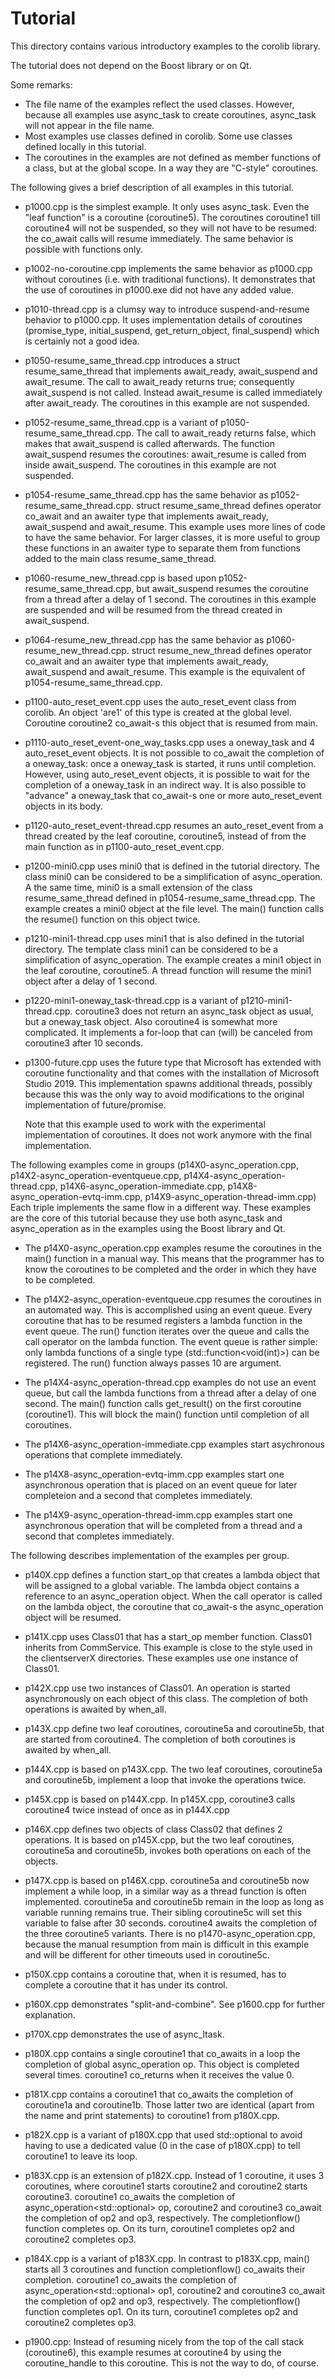 # Tutorial

This directory contains various introductory examples to the corolib library.

The tutorial does not depend on the Boost library or on Qt.

Some remarks:
* The file name of the examples reflect the used classes.
  However, because all examples use async_task to create coroutines, 
  async_task will not appear in the file name.
* Most examples use classes defined in corolib.
  Some use classes defined locally in this tutorial.
* The coroutines in the examples are not defined as member functions of a class,
  but at the global scope. In a way they are "C-style" coroutines.

The following gives a brief description of all examples in this tutorial.

* p1000.cpp is the simplest example. 
  It only uses async_task. Even the "leaf function" is a coroutine (coroutine5). 
  The coroutines coroutine1 till coroutine4 will not be suspended, so they will not have to be resumed: 
  the co_await calls will resume immediately. The same behavior is possible with functions only.

* p1002-no-coroutine.cpp implements the same behavior as p1000.cpp without coroutines
  (i.e. with traditional functions).
  It demonstrates that the use of coroutines in p1000.exe did not have any added value.

* p1010-thread.cpp is a clumsy way to introduce suspend-and-resume behavior to p1000.cpp.
  It uses implementation details of coroutines (promise_type, initial_suspend, get_return_object, 
  final_suspend) which is certainly not a good idea.

* p1050-resume_same_thread.cpp introduces a struct resume_same_thread that implements 
  await_ready, await_suspend and await_resume. The call to await_ready returns true;
  consequently await_suspend is not called.
  Instead await_resume is called immediately after await_ready.
  The coroutines in this example are not suspended.

* p1052-resume_same_thread.cpp is a variant of p1050-resume_same_thread.cpp.
  The call to await_ready returns false, which makes that await_suspend is called afterwards.
  The function await_suspend resumes the coroutines: await_resume is called from inside await_suspend.
  The coroutines in this example are not suspended.

* p1054-resume_same_thread.cpp has the same behavior as p1052-resume_same_thread.cpp.
  struct resume_same_thread defines operator co_await and an awaiter type that implements 
  await_ready, await_suspend and await_resume.
  This example uses more lines of code to have the same behavior.
  For larger classes, it is more useful to group these functions
  in an awaiter type to separate them from functions added to the main class resume_same_thread.

* p1060-resume_new_thread.cpp is based upon p1052-resume_same_thread.cpp, but await_suspend resumes the 
  coroutine from a thread after a delay of 1 second. 
  The coroutines in this example are suspended and will be resumed from the thread created in await_suspend.
  
* p1064-resume_new_thread.cpp has the same behavior as p1060-resume_new_thread.cpp.
  struct resume_new_thread defines operator co_await and an awaiter type that implements 
  await_ready, await_suspend and await_resume.
  This example is the equivalent of p1054-resume_same_thread.cpp.

* p1100-auto_reset_event.cpp uses the auto_reset_event class from corolib.
  An object 'are1' of this type is created at the global level.
  Coroutine coroutine2 co_await-s this object that is resumed from main.

* p1110-auto_reset_event-one_way_tasks.cpp uses a oneway_task and 4 auto_reset_event objects.
  It is not possible to co_await the completion of a oneway_task: once a oneway_task is started, it runs
  until completion.
  However, using auto_reset_event objects, it is possible to wait for the completion of a oneway_task 
  in an indirect way.
  It is also possible to "advance" a oneway_task that co_await-s one or more auto_reset_event objects 
  in its body.

* p1120-auto_reset_event-thread.cpp resumes an auto_reset_event from a thread created by the leaf coroutine,
  coroutine5, instead of from the main function as in p1100-auto_reset_event.cpp.

* p1200-mini0.cpp uses mini0 that is defined in the tutorial directory.
  The class mini0 can be considered to be a simplification of async_operation<void>.
  A the same time, mini0 is a small extension of the class resume_same_thread
  defined in p1054-resume_same_thread.cpp.
  The example creates a mini0 object at the file level.
  The main() function calls the resume() function on this object twice.

* p1210-mini1-thread.cpp uses mini1 that is also defined in the tutorial directory.
  The template class mini1 can be considered to be a simplification of async_operation<T>.
  The example creates a mini1 object in the leaf coroutine, coroutine5.
  A thread function will resume the mini1 object after a delay of 1 second.

* p1220-mini1-oneway_task-thread.cpp is a variant of p1210-mini1-thread.cpp.
  coroutine3 does not return an async_task<int> object as usual, but a oneway_task object.
  Also coroutine4 is somewhat more complicated.
  It implements a for-loop that can (will) be canceled from coroutine3 after 10 seconds.

* p1300-future.cpp uses the future type that Microsoft has extended with coroutine functionality
  and that comes with the installation of Microsoft Studio 2019.
  This implementation spawns additional threads,
  possibly because this was the only way to avoid modifications
  to the original implementation of future/promise.

    Note that this example used to work with the experimental implementation of coroutines. It does not work anymore with the final implementation.

The following examples come in groups
(p14X0-async_operation.cpp, p14X2-async_operation-eventqueue.cpp, p14X4-async_operation-thread.cpp, 
p14X6-async_operation-immediate.cpp, p14X8-async_operation-evtq-imm.cpp, p14X9-async_operation-thread-imm.cpp)
Each triple implements the same flow in a different way.
These examples are the core of this tutorial because they use both async_task and async_operation 
as in the examples using the Boost library and Qt.

* The p14X0-async_operation.cpp examples resume the coroutines in the main() function in a manual way.
  This means that the programmer has to know the coroutines to be completed
  and the order in which they have to be completed.

* The p14X2-async_operation-eventqueue.cpp resumes the coroutines in an automated way.
  This is accomplished using an event queue.
  Every coroutine that has to be resumed registers a lambda function in the event queue.
  The run() function iterates over the queue and calls the call operator on the lambda function.
  The event queue is rather simple: only lambda functions of a single type (std::function<void(int)>)
  can be registered.
  The run() function always passes 10 are argument.

* The p14X4-async_operation-thread.cpp examples do not use an event queue, but call the lambda functions 
  from a thread after a delay of one second.
  The main() function calls get_result() on the first coroutine (coroutine1).
  This will block the main() function until completion of all coroutines.

* The p14X6-async_operation-immediate.cpp examples start asychronous operations that complete immediately.

* The p14X8-async_operation-evtq-imm.cpp examples start one asynchronous operation that is placed on an event queue for later completeion and a second
  that completes immediately.

* The p14X9-async_operation-thread-imm.cpp examples start one asynchronous operation that will be completed from a thread and a second
  that completes immediately.
  
The following describes implementation of the examples per group.

* p140X.cpp defines a function start_op that creates a lambda object that will be assigned to a global variable.
  The lambda object contains a reference to an async_operation object.
  When the call operator is called on the lambda object,
  the coroutine that co_await-s the async_operation object will be resumed.

* p141X.cpp uses Class01 that has a start_op member function.
  Class01 inherits from CommService.
  This example is close to the style used in the clientserverX directories.
  These examples use one instance of Class01.

* p142X.cpp use two instances of Class01.
  An operation is started asynchronously on each object of this class.
  The completion of both operations is awaited by when_all.

* p143X.cpp define two leaf coroutines, coroutine5a and coroutine5b, that are started from coroutine4.
  The completion of both coroutines is awaited by when_all.

* p144X.cpp is based on p143X.cpp.
  The two leaf coroutines, coroutine5a and coroutine5b,
  implement a loop that invoke the operations twice.

* p145X.cpp is based on p144X.cpp.
  In p145X.cpp, coroutine3 calls coroutine4 twice instead of once as in p144X.cpp

* p146X.cpp defines two objects of class Class02 that defines 2 operations.
  It is based on p145X.cpp, but the two leaf coroutines, coroutine5a and coroutine5b,
  invokes both operations on each of the objects.

* p147X.cpp is based on p146X.cpp.
  coroutine5a and coroutine5b now implement a while loop,
  in a similar way as a thread function is often implemented.
  coroutine5a and coroutine5b remain in the loop as long as variable running remains true.
  Their sibling coroutine5c will set this variable to false after 30 seconds.
  coroutine4 awaits the completion of the three coroutine5 variants.
  There is no p1470-async_operation.cpp, because the manual resumption from main is difficult 
  in this example and will be different for other timeouts used in coroutine5c.

* p150X.cpp contains a coroutine that, when it is resumed, has to complete a coroutine that it has under its control.

* p160X.cpp demonstrates "split-and-combine". See p1600.cpp for further explanation.

* p170X.cpp demonstrates the use of async_ltask.

* p180X.cpp contains a single coroutine1 that co_awaits in a loop the completion of global async_operation<int> op.
  This object is completed several times. coroutine1 co_returns when it receives the value 0.

* p181X.cpp contains a coroutine1 that co_awaits the completion of coroutine1a and coroutine1b. Those latter
  two are identical (apart from the name and print statements) to coroutine1 from p180X.cpp.

* p182X.cpp is a variant of p180X.cpp that used std::optional<int> to avoid having to use a dedicated
  value (0 in the case of p180X.cpp) to tell coroutine1 to leave its loop.

* p183X.cpp is an extension of p182X.cpp. Instead of 1 coroutine, it uses 3 coroutines,
  where coroutine1 starts coroutine2 and coroutine2 starts coroutine3.
  coroutine1 co_awaits the completion of async_operation<std::optional<int>> op,
  coroutine2 and coroutine3 co_await the completion of op2 and op3, respectively.
  The completionflow() function completes op. On its turn, coroutine1 completes op2
  and coroutine2 completes op3.

* p184X.cpp is a variant of p183X.cpp. In contrast to p183X.cpp, main() starts all 3 coroutines
  and function completionflow() co_awaits their completion.
  coroutine1 co_awaits the completion of async_operation<std::optional<int>> op1,
  coroutine2 and coroutine3 co_await the completion of op2 and op3, respectively.
  The completionflow() function completes op1. On its turn, coroutine1 completes op2
  and coroutine2 completes op3.

* p1900.cpp: Instead of resuming nicely from the top of the call stack (coroutine6),
  this example resumes at coroutine4 by using the coroutine_handle to this coroutine.
  This is not the way to do, of course.
